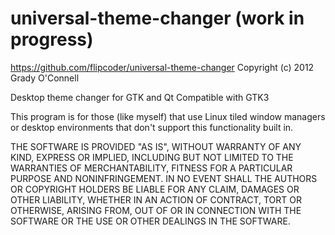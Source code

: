 universal-theme-changer (work in progress)
=======================
https://github.com/flipcoder/universal-theme-changer
Copyright (c) 2012 Grady O'Connell

Desktop theme changer for GTK and Qt
Compatible with GTK3

This program is for those (like myself) that use Linux tiled window managers or desktop environments that don't support this functionality built in.

THE SOFTWARE IS PROVIDED "AS IS", WITHOUT WARRANTY OF ANY KIND, EXPRESS OR IMPLIED, INCLUDING BUT NOT LIMITED TO THE WARRANTIES OF MERCHANTABILITY, FITNESS FOR A PARTICULAR PURPOSE AND NONINFRINGEMENT. IN NO EVENT SHALL THE AUTHORS OR COPYRIGHT HOLDERS BE LIABLE FOR ANY CLAIM, DAMAGES OR OTHER LIABILITY, WHETHER IN AN ACTION OF CONTRACT, TORT OR OTHERWISE, ARISING FROM, OUT OF OR IN CONNECTION WITH THE SOFTWARE OR THE USE OR OTHER DEALINGS IN THE SOFTWARE.
